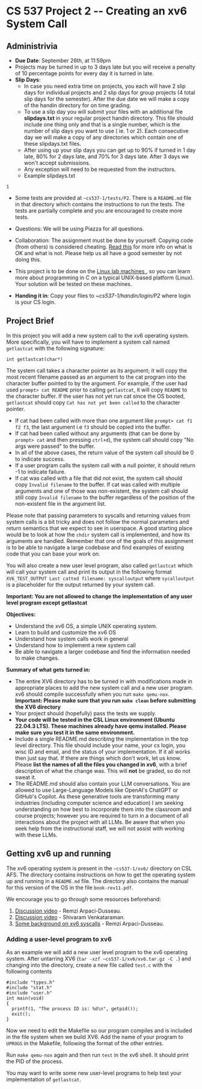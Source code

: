 CS 537 Project 2 -- Creating an xv6 System Call
==============================

Administrivia
-------------

-   **Due Date**: September 26th, at 11:59pm
- Projects may be turned in up to 3 days late but you will receive a penalty of
10 percentage points for every day it is turned in late.
- **Slip Days**: 
  - In case you need extra time on projects,  you each will have 2 slip days 
for individual projects and 2 slip days for group projects (4 total slip days for the 
semester). After the due date we will make a copy of the handin directory for on time 
grading. 
  - To use a slip day you will submit your files with an additional file 
**slipdays.txt** in your regular project handin directory. This file should include one thing
 only and that is a single number, which is the number of slip days you want to use 
 ( ie. 1 or 2). Each consecutive day we will make a copy of any directories which contain 
 one of these slipdays.txt files. 
  - After using up your slip days you can get up to 90% if turned in 1 day late, 
80% for 2 days late, and 70% for 3 days late. After 3 days we won't accept submissions.
  - Any exception will need to be requested from the instructors.
  - Example slipdays.txt
```
1
```
- Some tests are provided at ```~cs537-1/tests/P2```. There is a ```README.md``` file in that directory which contains the instructions to run
the tests. The tests are partially complete and you are encouraged to create more tests. 

- Questions: We will be using Piazza for all questions.
- Collaboration: The assignment must be done by yourself. Copying code (from others) is considered cheating. [Read this](http://pages.cs.wisc.edu/~remzi/Classes/537/Spring2018/dontcheat.html) for more info on what is OK and what is not.
Please help us all have a good semester by not doing this.
- This project is to be done on the [Linux lab machines
](https://csl.cs.wisc.edu/docs/csl/2012-08-16-instructional-facilities/),
so you can learn more about programming in C on a typical UNIX-based
platform (Linux).  Your solution will be tested on these machines.
*   **Handing it in**: Copy your files to _~cs537-1/handin/login/P2_ where login is your CS login.

Project Brief
-------------

In this project you will add a new system call to the xv6 operating system. More specifically, you will have to implement a system call named `getlastcat` with the following signature:

```
int getlastcat(char*)
```
    
The system call takes a character pointer as its argument; it will copy the most recent filename passed as an argument to the cat program into the character buffer pointed to by the argument. For example, if the user had used `prompt> cat README` prior to calling `getlastcat`, it will copy `README` to the character buffer. If the user has not yet run cat since the OS booted, `getlastcat` should copy `Cat has not yet been called` to the character pointer.

- If cat had been called with more than one argument like `prompt> cat f1 f2 f3`, the last argument i.e `f3` should be copied into the buffer.
- If cat had been called without any arguments (that can be done by ```prompt> cat``` and then pressing ```ctrl+d```), the system call should copy "No args were passed" to the buffer.
- In all of the above cases, the return value of the system call should be 0 to indicate success.
- If a user program calls the system call with a null pointer, it should return -1 to indicate failure.
- If cat was called with a file that did not exist, the system call should copy ```Invalid filename``` to the buffer. If cat was called with multiple arguments and one of those was non-existent, the system call should still copy ```Invalid filename``` to the buffer regardless of the position of the non-existent file in the argument list.


Please note that passing parameters to syscalls and returning values from system calls is a bit tricky and does not follow the normal parameters and return semantics that we expect to see in userspace. A good starting place would be to look at how the ```chdir``` system call is implemented, and how its arguments are handled. Remember that one of the goals of this assignment is to be able to navigate a large codebase and find examples of existing code that you can base your work on.

You will also create a new user level program, also called ```getlastcat``` which will call your system call and print its output in the following format ```XV6_TEST_OUTPUT Last catted filename: syscalloutput``` where ```sycalloutput``` is a placeholder for the output returned by your system call.

**Important: You are not allowed to change the implementation of any user level program except getlastcat**

**Objectives:**

*   Understand the xv6 OS, a simple UNIX operating system.
*   Learn to build and customize the xv6 OS
*   Understand how system calls work in general
*   Understand how to implement a new system call
*   Be able to navigate a larger codebase and find the information needed to make changes.

**Summary of what gets turned in:**

*   The entire XV6 directory has to be turned in with modifications made in appropriate places to add the new system call and a new user program. xv6 should compile successfully when you run `make qemu-nox`. **Important: Please make sure that you run ```make clean``` before submitting the XV6 directory**
*   Your project should (hopefully) pass the tests we supply.
*   **Your code will be tested in the CSL Linux environment (Ubuntu 22.04.3 LTS). These machines already have qemu installed. Please make sure you test it in the same environment.**
*   Include a single README.md describing the implementation in the top level directory. This file should include your name, your cs login, you wisc ID and email, and the status of your implementation. If it all works then just say that. If there are things which don't work, let us know. Please **list the names of all the files you changed in xv6**, with a brief description of what the change was. This will **not** be graded, so do not sweat it.
*   The README.md should also contain your LLM conversations. You are allowed to use Large-Language Models like OpenAI's ChatGPT or GitHub's Copilot. As these generative tools are transforming many industries (including computer science and education) I am seeking understanding on how best to incorporate them into the classroom and course projects; however you are required to turn in a document of all interactions about the project with all LLMs. Be aware that when you seek help from the instructional staff, we will not assist with working with these LLMs.

Getting xv6 up and running
--------------------------
The xv6 operating system is present in the `~cs537-1/xv6/` directory on CSL AFS. The directory contains instructions on how to get the operating system up and running in a `README.md` file. The directory also contains the manual for this version of the OS in the file `book-rev11.pdf`.

We encourage you to go through some resources beforehand:

1.  [Discussion video](https://www.youtube.com/watch?v=vR6z2QGcoo8&ab_channel=RemziArpaci-Dusseau) - Remzi Arpaci-Dusseau. 
2. [Discussion video](https://mediaspace.wisc.edu/media/Shivaram+Venkataraman-+Psychology105+1.30.2020+5.31.23PM/0_2ddzbo6a/150745971) - Shivaram Venkataraman.
3. [Some background on xv6 syscalls](https://github.com/remzi-arpacidusseau/ostep-projects/blob/master/initial-xv6/background.md) - Remzi Arpaci-Dusseau.

### Adding a user-level program to xv6

As an example we will add a new user level program to the xv6 operating system. After untarring XV6 (`tar -xzf ~cs537-1/xv6/xv6.tar.gz -C .`) and changing into the directory, create a new file called `test.c` with the following contents

```
#include "types.h"
#include "stat.h"
#include "user.h"
int main(void) 
{
  printf(1, "The process ID is: %d\n", getpid());
  exit();
}
```
    

Now we need to edit the Makefile so our program compiles and is included in the file system when we build XV6. Add the name of your program to `UPROGS` in the Makefile, following the format of the other entries.

Run `make qemu-nox` again and then run `test` in the xv6 shell. It should print the PID of the process.

You may want to write some new user-level programs to help test your implementation of `getlastcat`.
